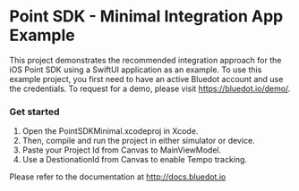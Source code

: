 # Point SDK - Minimal Integration App Example
This project demonstrates the recommended integration approach for the iOS Point SDK using a SwiftUI application as an example.
To use this example project, you first need to have an active Bluedot account and use the credentials. To request for a demo, please visit https://bluedot.io/demo/.

### Get started

1. Open the PointSDKMinimal.xcodeproj in Xcode.
3. Then, compile and run the project in either simulator or device.
4. Paste your Project Id from Canvas to MainViewModel.
5. Use a DestionationId from Canvas to enable Tempo tracking.

Please refer to the documentation at http://docs.bluedot.io
